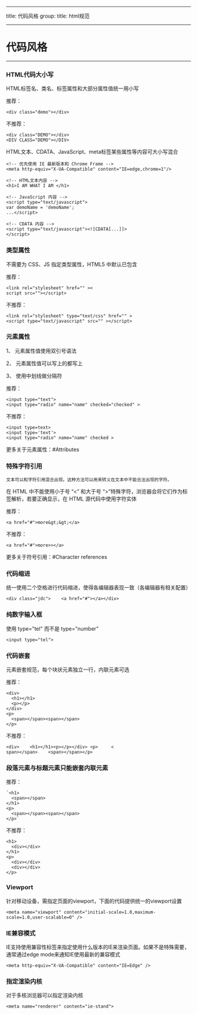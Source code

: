 
---
title: 代码风格
group:
  title: html规范
  
---

# 代码风格

----------------

### HTML代码大小写

HTML标签名、类名、标签属性和大部分属性值统一用小写

推荐：
```
<div class="demo"></div>
```

不推荐：
```
<div class="DEMO"></div>	
<DIV CLASS="DEMO"></DIV>
```

HTML文本、CDATA、JavaScript、meta标签某些属性等内容可大小写混合

```
<!-- 优先使用 IE 最新版本和 Chrome Frame -->
<meta http-equiv="X-UA-Compatible" content="IE=edge,chrome=1"/>

<!-- HTML文本内容 -->
<h1>I AM WHAT I AM </h1>

<!-- JavaScript 内容 -->
<script type="text/javascript">	
var demoName = 'demoName';	
...</script>	

<!-- CDATA 内容 -->
<script type="text/javascript"><![CDATA[...]]>
</script>
```

### 类型属性
不需要为 CSS、JS 指定类型属性，HTML5 中默认已包含

推荐：

```
<link rel="stylesheet" href="" ><
script src=""></script>
```

不推荐：

```
<link rel="stylesheet" type="text/css" href="" >
<script type="text/javascript" src="" ></script>
```

### 元素属性

1、 元素属性值使用双引号语法

2、 元素属性值可以写上的都写上

3、 使用中划线做分隔符

推荐：
```
<input type="text">	
<input type="radio" name="name" checked="checked" >
```

不推荐：
```
<input type=text>	
<input type='text'>	
<input type="radio" name="name" checked >
```

更多关于元素属性：#Attributes


### 特殊字符引用
```In certain cases described in other sections, text may be mixed with character references. These can be used to escape characters that couldn’t otherwise legally be included in text.
文本可以和字符引用混合出现。这种方法可以用来转义在文本中不能合法出现的字符。
```
在 HTML 中不能使用小于号 “<” 和大于号 “>”特殊字符，浏览器会将它们作为标签解析，若要正确显示，在 HTML 源代码中使用字符实体

推荐：
```
<a href="#">more&gt;&gt;</a>
```

不推荐：
```
<a href="#">more>></a>
```
更多关于符号引用：#Character references

### 代码缩进

统一使用二个空格进行代码缩进，使得各编辑器表现一致（各编辑器有相关配置）

```
<div class="jdc">    <a href="#"></a></div>
```

### 纯数字输入框

使用 type="tel" 而不是 type="number"
```
<input type="tel">
```

### 代码嵌套
元素嵌套规范，每个块状元素独立一行，内联元素可选

推荐：
```
<div>    
  <h1></h1>    
  <p></p>
</div>	
<p>
  <span></span><span></span>
</p>
```

不推荐：
```
<div>    <h1></h1><p></p></div>	<p>     <
span></span>    <span></span></p>

```
### 段落元素与标题元素只能嵌套内联元素
推荐：
```
`<h1>
  <span></span>
</h1>
<p>
  <span></span><span></span>
</p>`
```
不推荐：
```
<h1>
  <div></div>
</h1>
<p>
  <div></div>
  <div></div>
</p>
```

### Viewport

针对移动设备，需指定页面的viewport，下面的代码提供统一的viewport设置

```
<meta name="viewport" content="initial-scale=1.0,maximum-scale=1.0,user-scalable=0" />
```


### IE兼容模式

IE支持使用兼容性标签来指定使用什么版本的IE来渲染页面。如果不是特殊需要，通常通过edge mode来通知IE使用最新的兼容模式

```
<meta http-equiv="X-UA-Compatible" content="IE=Edge" />
```

### 指定渲染内核

对于多核浏览器可以指定渲染内核

```
<meta name="renderer" content="ie-stand">
```
